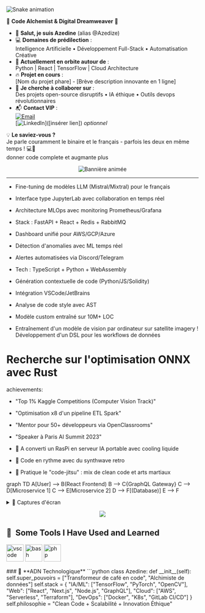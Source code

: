 ![Snake animation](https://github.com/thepiyushmalhotra/thepiyushmalhotra/blob/output/github-contribution-grid-snake.svg)


🌟 **Code Alchemist & Digital Dreamweaver** 🌟

- 👋 **Salut, je suis Azedine** (alias @Azedize)  
- 💻 **Domaines de prédilection** :  
  Intelligence Artificielle • Développement Full-Stack • Automatisation Créative  
- 🚀 **Actuellement en orbite autour de** :  
  Python | React | TensorFlow | Cloud Architecture  
- 🔥 **Projet en cours** :  
  [Nom du projet phare] - [Brève description innovante en 1 ligne]  
- 🤝 **Je cherche à collaborer sur** :  
  Des projets open-source disruptifs • IA éthique • Outils devops révolutionnaires  
- 📬 **Contact VIP** :  
  [![Email](https://img.shields.io/badge/📩_Email-azedinechentouf0@gmail.com-blue?style=flat)](mailto:azedinechentouf0@gmail.com)  
  [![LinkedIn](https://img.shields.io/badge/👔_LinkedIn-Profil_Pro-blue)]([insérer lien]) *optionnel*  

💡 **Le saviez-vous ?**  
Je parle couramment le binaire et le français - parfois les deux en même temps ! 💻🥖  
  donner code complete et augmante plus

<!-- En-tête animée avec SVG dynamique -->
<div align="center">
  <img src="https://readme-typing-svg.demolab.com?font=Fira+Code&size=30&duration=4000&pause=1000&color=22D3EE&width=435&lines=🌟+Code+Alchimiste;🤖+Architecte+IA;🌐+Guru+Full-Stack;☁️+Sorcier+Cloud" alt="Bannière animée" />
</div>

---


- Fine-tuning de modèles LLM (Mistral/Mixtral) pour le français
- Interface type JupyterLab avec collaboration en temps réel
- Architecture MLOps avec monitoring Prometheus/Grafana
- Stack : FastAPI + React + Redis + RabbitMQ

- Dashboard unifié pour AWS/GCP/Azure
- Détection d'anomalies avec ML temps réel
- Alertes automatisées via Discord/Telegram
- Tech : TypeScript + Python + WebAssembly


- Génération contextuelle de code (Python/JS/Solidity)
- Intégration VSCode/JetBrains
- Analyse de code style avec AST
- Modèle custom entraîné sur 10M+ LOC


+ Entraînement d'un modèle de vision par ordinateur sur satellite imagery
! Développement d'un DSL pour les workflows de données
# Recherche sur l'optimisation ONNX avec Rust



achievements:
  - "Top 1% Kaggle Competitions (Computer Vision Track)"
  - "Optimisation x8 d'un pipeline ETL Spark"
  - "Mentor pour 50+ développeurs via OpenClassrooms"
  - "Speaker à Paris AI Summit 2023"

- 🧪 A converti un RasPi en serveur IA portable avec cooling liquide
- 🎸 Code en rythme avec du synthwave retro
- 🥋 Pratique le "code-jitsu" : mix de clean code et arts martiaux


graph TD
    A[User] --> B(React Frontend)
    B --> C{GraphQL Gateway}
    C --> D[Microservice 1]
    C --> E[Microservice 2]
    D --> F[(Database)]
    E --> F


<details>
<summary>📸 Captures d'écran</summary>
  
| NeuroForge UI | CloudPulse Dashboard |
|---------------|----------------------|
| <img src="neuroforge-ui.jpg" width="400"> | <img src="cloudpulse-dash.jpg" width="400"> |
</details>

<p align="center">
  <img src="https://capsule-render.vercel.app/api?text=Hey Everyone!🕹️&animation=fadeIn&type=waving&color=gradient&height=100"/>
</p>


<h2> 🚀 &nbsp;Some Tools I Have Used and Learned</h2>
<p align="left">
<img src="https://cdn.jsdelivr.net/gh/devicons/devicon/icons/vscode/vscode-original.svg" alt="vscode" width="45" height="45"/>
<img src="https://cdn.jsdelivr.net/gh/devicons/devicon/icons/bash/bash-original.svg" alt="bash" width="45" height="45"/>
<img src="https://cdn.jsdelivr.net/gh/devicons/devicon/icons/php/php-original.svg" alt="php" width="45" height="45"/>
</p>
### 🧬 **ADN Technologique**
```python
class Azedine:
    def __init__(self):
        self.super_pouvoirs = ["Transformeur de café en code", "Alchimiste de données"]
        self.stack = {
            "IA/ML": ["TensorFlow", "PyTorch", "OpenCV"],
            "Web": ["React", "Next.js", "Node.js", "GraphQL"],
            "Cloud": ["AWS", "Serverless", "Terraform"],
            "DevOps": ["Docker", "K8s", "GitLab CI/CD"]
        }
        self.philosophie = "Clean Code + Scalabilité + Innovation Éthique" 



